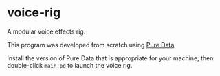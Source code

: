 # voice-rig

A modular voice effects rig.

This program was developed from scratch using [Pure Data](https://puredata.info/).

Install the version of Pure Data that is appropriate for your machine, then double-click `main.pd` to launch the voice rig.

